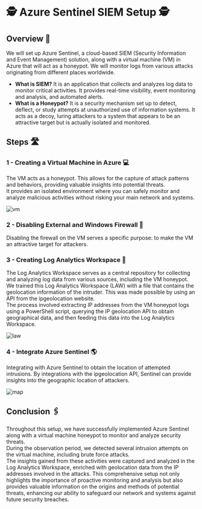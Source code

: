 # 🕵️ Azure Sentinel SIEM Setup 🕵️
## Overview 📖
We will set up Azure Sentinel, a cloud-based SIEM (Security Information and Event Management) solution, along with a virtual machine (VM) in Azure that will act as a honeypot. We will monitor logs from various attacks originating from different places worldwide.
- **What is SIEM?**
  It is an application that collects and analyzes log data to monitor critical activities. It provides real-time visibility, event monitoring and analysis, and automated alerts.
- **What is a Honeypot?**
  It is a security mechanism set up to detect, deflect, or study attempts at unauthorized use of information systems. It acts as a decoy, luring attackers to a system that appears to be an attractive target but is actually isolated and monitored.

## Steps 🛣️
### 1 - Creating a Virtual Machine in Azure 💻
The VM acts as a honeypot. This allows for the capture of attack patterns and behaviors, providing valuable insights into potential threats.<br>
It provides an isolated environment where you can safely monitor and analyze malicious activities without risking your main network and systems.

![vm](https://github.com/user-attachments/assets/0f0e1806-3a08-466c-be0f-2681d7001769)

### 2 - Disabling External and Windows Firewall 🧱
Disabling the firewall on the VM serves a specific purpose: to make the VM an attractive target for attackers.

### 3 - Creating Log Analytics Workspace 🤔
The Log Analytics Workspace serves as a central repository for collecting and analyzing log data from various sources, including the VM honeypot.<br>
We trained this Log Analytics Workspace (LAW) with a file that contains the geolocation information of the intruder. This was made possible by using an API from the ipgeolocation website.<br>
The process involved extracting IP addresses from the VM honeypot logs using a PowerShell script, querying the IP geolocation API to obtain geographical data, and then feeding this data into the Log Analytics Workspace.

![law](https://github.com/user-attachments/assets/bde1d9e1-9dcb-42d0-89c8-28a47406764c)

### 4 - Integrate Azure Sentinel 🌎
Integrating with Azure Sentinel to obtain the location of attempted intrusions.
By integrations with the ipgeolocation API, Sentinel can provide insights into the geographic location of attackers.

![map](https://github.com/user-attachments/assets/72e6d5e4-87aa-4b6b-9647-82f231a35a00)


## Conclusion 🖇️
Throughout this setup, we have successfully implemented Azure Sentinel along with a virtual machine honeypot to monitor and analyze security threats.<br>
During the observation period, we detected several intrusion attempts on the virtual machine, including brute force attacks.<br>
The insights gained from these activities were captured and analyzed in the Log Analytics Workspace, enriched with geolocation data from the IP addresses involved in the attacks. This comprehensive setup not only highlights the importance of proactive monitoring and analysis but also provides valuable information on the origins and methods of potential threats, enhancing our ability to safeguard our network and systems against future security breaches.
